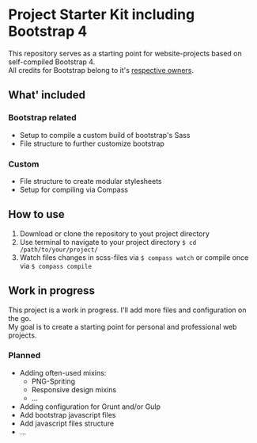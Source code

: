 # Project Starter Kit including Bootstrap 4

This repository serves as a starting point for website-projects based on self-compiled Bootstrap 4.  
All credits for Bootstrap belong to it's [respective owners](https://github.com/twbs/bootstrap/tree/v4-dev).

## What' included

### Bootstrap related
- Setup to compile a custom build of bootstrap's Sass
- File structure to further customize bootstrap

### Custom
- File structure to create modular stylesheets
- Setup for compiling via Compass

## How to use
1. Download or clone the repository to yout project directory
2. Use terminal to navigate to your project directory `$ cd /path/to/your/project/`
3. Watch files changes in scss-files via `$ compass watch` or compile once via `$ compass compile`

## Work in progress

This project is a work in progress. I'll add more files and configuration on the go.  
My goal is to create a starting point for personal and professional web projects.

### Planned
- Adding often-used mixins:
	- PNG-Spriting
	- Responsive design mixins
	- …
- Adding configuration for Grunt and/or Gulp
- Add bootstrap javascript files
- Add javascript files structure
- …